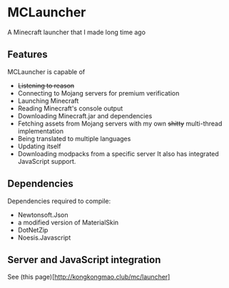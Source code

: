 # MCLauncher
A Minecraft launcher that I made long time ago
## Features
MCLauncher is capable of
* ~~Listening to reason~~
* Connecting to Mojang servers for premium verification
* Launching Minecraft
* Reading Minecraft's console output
* Downloading Minecraft.jar and dependencies
* Fetching assets from Mojang servers with my own ~~shitty~~ multi-thread implementation
* Being translated to multiple languages
* Updating itself
* Downloading modpacks from a specific server
It also has integrated JavaScript support.
## Dependencies
Dependencies required to compile:
* Newtonsoft.Json
* a modified version of MaterialSkin
* DotNetZip
* Noesis.Javascript
## Server and JavaScript integration
See (this page)[http://kongkongmao.club/mc/launcher]
